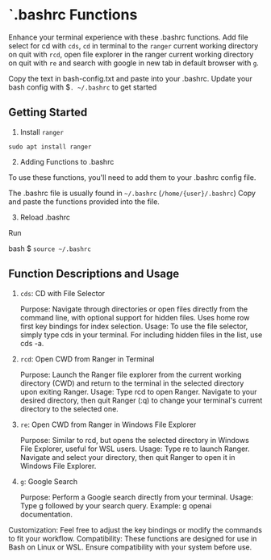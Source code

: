 # `.bashrc Functions

Enhance your terminal experience with these .bashrc functions. 
Add file select for cd with `cds`, `cd` in terminal to the `ranger` current working directory on quit with `rcd`, open file explorer in the ranger current working directory on quit with `re` and search with google in new tab in default browser with `g`.


Copy the text in bash-config.txt and paste into your .bashrc.  Update your bash config with $`. ~/.bashrc` to get started 

## Getting Started

1. Install `ranger`

`sudo apt install ranger`

2. Adding Functions to .bashrc

To use these functions, you'll need to add them to your .bashrc config file.

The .bashrc file is usually found in `~/.bashrc` (`/home/{user}/.bashrc`) 
Copy and paste the functions provided into the file.

3. Reload .bashrc 

Run

bash
$ `source ~/.bashrc`

## Function Descriptions and Usage
1. `cds`: CD with File Selector

    Purpose: Navigate through directories or open files directly from the command line, with optional support for hidden files. Uses home row first key bindings for index selection. 
    Usage:
        To use the file selector, simply type cds in your terminal.
        For including hidden files in the list, use cds -a.

2. `rcd`: Open CWD from Ranger in Terminal

    Purpose: Launch the Ranger file explorer from the current working directory (CWD) and return to the terminal in the selected directory upon exiting Ranger.
    Usage:
        Type rcd to open Ranger. Navigate to your desired directory, then quit Ranger (:q) to change your terminal's current directory to the selected one.

3. `re`: Open CWD from Ranger in Windows File Explorer

    Purpose: Similar to rcd, but opens the selected directory in Windows File Explorer, useful for WSL users.
    Usage:
        Type re to launch Ranger. Navigate and select your directory, then quit Ranger to open it in Windows File Explorer.

4. `g`: Google Search

    Purpose: Perform a Google search directly from your terminal.
    Usage:
        Type g followed by your search query. Example: g openai documentation.


Customization: Feel free to adjust the key bindings or modify the commands to fit your workflow.
Compatibility: These functions are designed for use in Bash on Linux or WSL. Ensure compatibility with your system before use.

